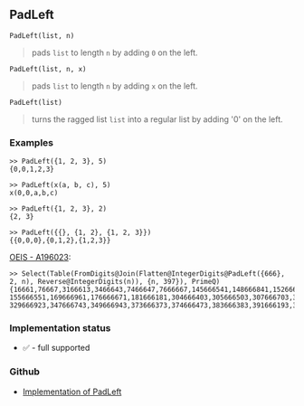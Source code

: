## PadLeft 

```
PadLeft(list, n)
```

> pads `list` to length `n` by adding `0` on the left. 

```
PadLeft(list, n, x)
```

> pads `list` to length `n` by adding `x` on the left. 

```
PadLeft(list)
```

> turns the ragged list `list` into a regular list by adding '0' on the left. 
 
### Examples 

```
>> PadLeft({1, 2, 3}, 5)    
{0,0,1,2,3}   

>> PadLeft(x(a, b, c), 5)    
x(0,0,a,b,c)    

>> PadLeft({1, 2, 3}, 2)    
{2, 3}    

>> PadLeft({{}, {1, 2}, {1, 2, 3}})    
{{0,0,0},{0,1,2},{1,2,3}}
```

[OEIS - A196023](https://oeis.org/A196023):

```
>> Select(Table(FromDigits@Join(Flatten@IntegerDigits@PadLeft({666}, 2, n), Reverse@IntegerDigits(n)), {n, 397}), PrimeQ)
{16661,76667,3166613,3466643,7466647,7666667,145666541,148666841,152666251, 
155666551,169666961,176666671,181666181,304666403,305666503,307666703,308666803, 
329666923,347666743,349666943,373666373,374666473,383666383,391666193,397666793}
```

### Implementation status

* &#x2705; - full supported

### Github

* [Implementation of PadLeft](https://github.com/axkr/symja_android_library/blob/master/symja_android_library/matheclipse-core/src/main/java/org/matheclipse/core/builtin/ListFunctions.java#L4442) 
